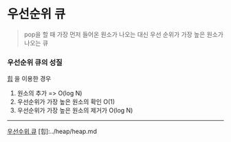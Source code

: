 <h1> 우선순위 큐 </h1>

> pop을 할 때 가장 먼저 들어온 원소가 나오는 대신 우선 순위가 가장 높은 원소가 나오는 큐

<h3>우선순위 큐의 성질 </h3>

[힙](../heap/heap.md) 을 이용한 경우

1. 원소의 추가 => O(log N)<br/>
2. 우선순위가 가장 높은 원소의 확인 O(1)
3. 우선순위가 가장 높은 원소의 제거가 O(log N)

---

[우선수위 큐](./priority-queue.md)
[힙]:../heap/heap.md

